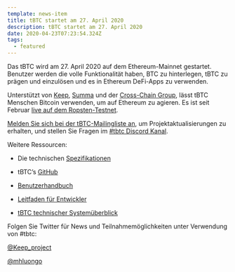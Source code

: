 ```yaml
---
template: news-item
title: tBTC startet am 27. April 2020
description: tBTC startet am 27. April 2020
date: 2020-04-23T07:23:54.324Z
tags:
  - featured
---
```

Das tBTC wird am 27. April 2020 auf dem Ethereum-Mainnet gestartet. Benutzer werden die volle Funktionalität haben, BTC zu hinterlegen, tBTC zu prägen und einzulösen und es in Ethereum DeFi-Apps zu verwenden.

Unterstützt von [Keep](http://keep.network), [Summa](https://summa.one/) und der [Cross-Chain Group](https://www.crosschain.group/), lässt tBTC Menschen Bitcoin verwenden, um auf Ethereum zu agieren. Es ist seit Februar [live auf dem Ropsten-Testnet](https://tbtc.network/news/2020-02-14-ropsten).

[Melden Sie sich bei der tBTC-Mailingliste an](https://tbtc.network/#mailing-list), um Projektaktualisierungen zu erhalten, und stellen Sie Fragen im [\#tbtc Discord Kanal](https://chat.tbtc.network).

Weitere Ressourcen:

* Die technischen [Spezifikationen](http://docs.keep.network/tbtc/index.pdf)


* tBTC’s [GitHub](https://github.com/keep-network/tbtc)


* [Benutzerhandbuch](https://tbtc.network/developers/how-to-use-the-tbtc-dapp)


* [Leitfaden für Entwickler](https://tbtc.network/developers/how-to-integrate-tbtc-into-your-defi-dapp)


* [tBTC technischer Systemüberblick](https://tbtc.network/developers/tbtc-technical-system-overview)

Folgen Sie Twitter für News und Teilnahmemöglichkeiten unter Verwendung von #tbtc:

[@Keep_project](https://twitter.com/keep_project)

[@mhluongo](https://twitter.com/mhluongo)
